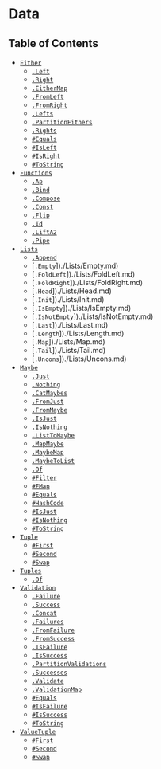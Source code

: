# Data

## Table of Contents

* [`Either`](./Either)
    * [`.Left`](./Either/constructors/Left.md)
    * [`.Right`](./Either/constructors/Right.md)
    * [`.EitherMap`](./Either/static/EitherMap.md)
    * [`.FromLeft`](./Either/static/FromLeft.md)
    * [`.FromRight`](./Either/static/FromRight.md)
    * [`.Lefts`](./Either/static/Lefts.md)
    * [`.PartitionEithers`](./Either/static/PartitionEithers.md)
    * [`.Rights`](./Either/static/Rights.md)
    * [`#Equals`](./Either/instance/Equals.md)
    * [`#IsLeft`](./Either/instance/IsLeft.md)
    * [`#IsRight`](./Either/instance/IsRight.md)
    * [`#ToString`](./Either/instance/ToString.md)
* [`Functions`](./Functions)
    * [`.Ap`](./Functions/Ap.md)
    * [`.Bind`](./Functions/Bind.md)
    * [`.Compose`](./Functions/Compose.md)
    * [`.Const`](./Functions/Const.md)
    * [`.Flip`](./Functions/Flip.md)
    * [`.Id`](./Functions/Id.md)
    * [`.LiftA2`](./Functions/LiftA2.md)
    * [`.Pipe`](./Functions/Pipe.md)
* [`Lists`](./Lists)
    * [`.Append`](./Lists/Append.md)
    * [`.Empty`])./Lists/Empty.md)
    * [`.FoldLeft`])./Lists/FoldLeft.md)
    * [`.FoldRight`])./Lists/FoldRight.md)
    * [`.Head`])./Lists/Head.md)
    * [`.Init`])./Lists/Init.md)
    * [`.IsEmpty`])./Lists/IsEmpty.md)
    * [`.IsNotEmpty`])./Lists/IsNotEmpty.md)
    * [`.Last`])./Lists/Last.md)
    * [`.Length`])./Lists/Length.md)
    * [`.Map`])./Lists/Map.md)
    * [`.Tail`])./Lists/Tail.md)
    * [`.Uncons`])./Lists/Uncons.md)
* [`Maybe`](./Maybe)
    * [`.Just`](./Maybe/constructors/Just.md)
    * [`.Nothing`](./Maybe/constructors/Nothing.md)
    * [`.CatMaybes`](./Maybe/static/CatMaybes.md)
    * [`.FromJust`](./Maybe/static/FromJust.md)
    * [`.FromMaybe`](./Maybe/static/FromMaybe.md)
    * [`.IsJust`](./Maybe/static/IsJust.md)
    * [`.IsNothing`](./Maybe/static/IsNothing.md)
    * [`.ListToMaybe`](./Maybe/static/ListToMaybe.md)
    * [`.MapMaybe`](./Maybe/static/MapMaybe.md)
    * [`.MaybeMap`](./Maybe/static/MaybeMap.md)
    * [`.MaybeToList`](./Maybe/static/MaybeToList.md)
    * [`.Of`](./Maybe/static/Of.md)
    * [`#Filter`](./Maybe/instance/Filter.md)
    * [`#FMap`](./Maybe/instance/FMap.md)
    * [`#Equals`](./Maybe/instance/Equals.md)
    * [`#HashCode`](./Maybe/instance/HashCode.md)
    * [`#IsJust`](./Maybe/instance/IsJust.md)
    * [`#IsNothing`](./Maybe/instance/IsNothing.md)
    * [`#ToString`](./Maybe/instance/ToString.md)
* [`Tuple`](./Tuple)
    * [`#First`](./Tuple/First.md)
    * [`#Second`](./Tuple/Second.md)
    * [`#Swap`](./Tuple/Swap.md)
* [`Tuples`](./Tuples)
    * [`.Of`](./Tuplies/Of.md)
* [`Validation`](./Validation)
    * [`.Failure`](./Validation/constructors/Failure.md)
    * [`.Success`](./Validation/constructors/Success.md)
    * [`.Concat`](./Validation/static/Concat.md)
    * [`.Failures`](./Validation/static/Failures.md)
    * [`.FromFailure`](./Validation/static/FromFailure.md)
    * [`.FromSuccess`](./Validation/static/FromSuccess.md)
    * [`.IsFailure`](./Validation/static/IsFailure.md)
    * [`.IsSuccess`](./Validation/static/IsSuccess.md)
    * [`.PartitionValidations`](./Validation/static/PartitionValidations.md)
    * [`.Successes`](./Validation/static/Successes.md)
    * [`.Validate`](./Validation/static/Validate.md)
    * [`.ValidationMap`](./Validation/static/ValidationMap.md)
    * [`#Equals`](./Validation/instance/Equals.md)
    * [`#IsFailure`](./Validation/instance/IsFailure.md)
    * [`#IsSuccess`](./Validation/instance/IsSuccess.md)
    * [`#ToString`](./Validation/instance/ToString.md)
* [`ValueTuple`](./ValueTuple)
    * [`#First`](./ValueTuple/First.md)
    * [`#Second`](./ValueTuple/Second.md)
    * [`#Swap`](./ValueTuple/Swap.md)
